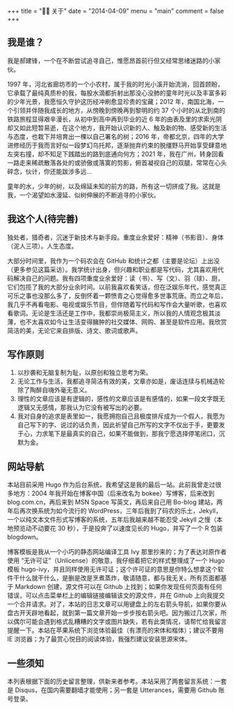 +++
title = "👨‍🔧 关于"
date = "2014-04-09"
menu = "main"
comment = false
+++

## 我是谁？

我是郝建锋，一个在不断尝试追寻自己，惟愿昂首前行但又经常思绪迷路的小家伙。

1997 年，河北省廊坊市的一个小农村，属于我的时光小溪开始流淌，回首顾盼，它承载了最纯真质朴的我，每股水滴都折射出那没心没肺的童年时光以及丰富多彩的少年光景，我愿恒久守护这历经冲刷愈显珍贵的宝藏；2012 年，南国北海，一个引领并伴随我成长的地方，从傍晚到傍晚再到黎明的约 37 个小时的从北到南的铁路旅程显得艰辛漫长，从初中到高中再到毕业的近 6 年的由表及里的求索光阴却又如此短暂易逝，在这个地方，我开始认识新的人、触及新的物、感受新的生活与态度，也栽下并培育出一棵以自己署名的树；2016 年，帝都北京，四年的大学进修经历于我而言好似一段梦幻乌托邦，逐渐抛弃约束的脱缰野马开始享受肆意地左突右撞，却不知足下践踏出的路到底通向何方；2021 年，我在广州，转身回看一路走来稀疏散落各处的或骄傲或落寞的剪影，俯首凝视自己的双腿，常常在心头碎念，伙计，你还能跋涉多远...

童年的水，少年的树，以及绵延未知的前方的路，所有这一切拼成了我。这就是我，一个渴望如水漫延、似树伸展的不断追寻的小家伙。

## 我这个人(待完善)

独处者，猎奇者，沉迷于新技术与新手段。重度业余爱好：精神（书影音）、身体（泥人三项）。人生态度。

大部分时间里，我作为一个码农会在 GitHub 和统计之都（主要是论坛）上出没（更多参见这篇采访）。我学统计出身，但兴趣和职业都是写代码，尤其喜欢用代码解决自己的问题。我有四项重度业余爱好：读（书）、写（文）、羽（球）、厨，它们包揽了我的大部分业余时间。以前我喜欢看笑话，但在泛娱乐年代，感觉真正可乐之事也没那么多了，反倒怀着一颗愤青之心觉得愈多世事荒唐。而立之年后，我几乎不再看电影、电视或娱乐节目，但伴随着写代码和写作会大量听歌，也喜欢看歌词。无论是生活还是工作中，我都崇尚极简主义，所以我的人情观念极其淡薄，也不太喜欢如今让生活变得臃肿的社交媒体、网购、甚至是软件应用。我欣赏简洁的美，无论它来自排版、诗文、歌词或歌声。

## 写作原则

1. 以抄袭和无脑复制为耻，以原创和独立思考为荣。
2. 无论工作与生活，我都追寻简洁有效的美，文章亦如是，废话连牍与机械造轮除了陶醉自嗨外毫无意义。
3. 理性的文章应该是有逻辑的，感性的文章应该是有感情的，如果一段文字既无逻辑又无感情，那我认为它没有被写出的必要。
4. 我对自身的追求是表里如一，我愿拥抱自己且极度排斥成为一个假人，我愿为自己写下的字、说过的话负责，因此祈望自己所写的文字不仅出于手，更要发于心，力求笔下是最真实的自己，如果不能做到，那我宁愿选择停笔闭口，沉默为金。

## 网站导航

本站目前采用 Hugo 作为后台系统，我希望这是我的最后一站。此前我曾走过很多地方：2004 年我开始在博客中国（后来改名为 bokee）写博客，后来改到 blog.com.cn，再后来到 MSN Space 写英文，再后来自己用 Bo-blog 建站，两年后再次换系统为如今流行的 WordPress，三年后我到了码农的乐土，Jekyll，一个以纯文本文件形式写博客的系统，五年后我越来越不能忍受 Jekyll 之慢（本地预览动不动要花 30 秒），于是投奔了以速度见长的 Hugo，并写了一个 R 包装 blogdown。

博客模板是我从一个小巧的静态网站编译工具 Ivy 那里抄来的；为了表达对原作者使用 “无许可证”（Unlicense）的敬意，我仔细着把它的样式整理成了一个 Hugo 模板 hugo-ivy，并且同样使用无许可证；这个许可证的意思是你特么想拿这个软件干什么就干什么，是删是改是烹煮蒸炸，敬请随意，都与我无关。所有页面都基于 Markdown 创建，源文件可以在 Github 上找到；如果你发现任何页面有任何错误，可以点击菜单栏上的编辑链接编辑该文的源文件，并在 Github 上向我提交一个合并请求。对了，本站的日志文章可以用键盘上的左右箭头导航，如果你要从盘古开天辟地看起，就到第一篇文章开始一步步按右箭头吧。因为搬过几次家，所以偶尔可能会遇到格式乱糟糟的文字或图片缺失，若有此类情况，请帮忙给我留言提醒一下。本站在苹果系统下浏览体验最佳（有漂亮的宋体和楷体）；建议不要用 IE 浏览器；为了最赏心悦目的阅读体验，我强烈建议安装思源宋体。

## 一些须知

本列表根据下面的历史留言整理，供新来者参考。本站采用了两套留言系统：一套是 Disqus，在国内需要翻墙才能使用；另一套是 Utterances，需要用 Github 账号登录。